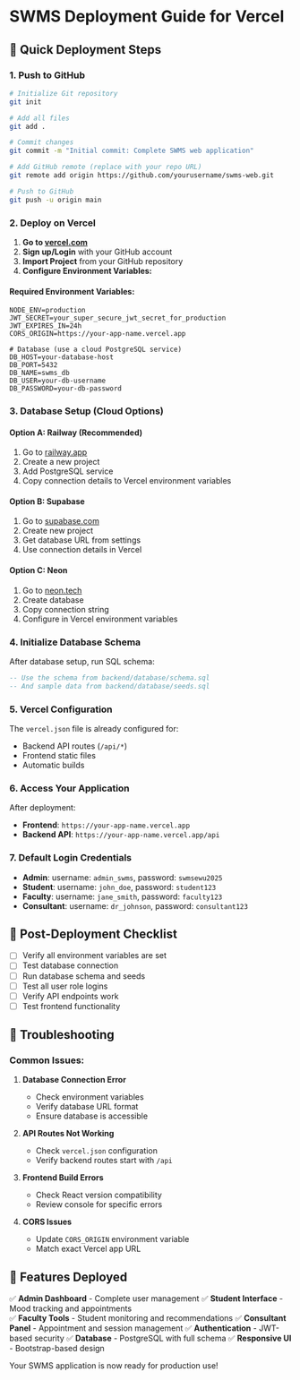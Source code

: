 # SWMS Deployment Guide for Vercel

## 🚀 Quick Deployment Steps

### 1. Push to GitHub

```bash
# Initialize Git repository
git init

# Add all files
git add .

# Commit changes
git commit -m "Initial commit: Complete SWMS web application"

# Add GitHub remote (replace with your repo URL)
git remote add origin https://github.com/yourusername/swms-web.git

# Push to GitHub
git push -u origin main
```

### 2. Deploy on Vercel

1. **Go to [vercel.com](https://vercel.com)**
2. **Sign up/Login** with your GitHub account
3. **Import Project** from your GitHub repository
4. **Configure Environment Variables:**

#### Required Environment Variables:
```
NODE_ENV=production
JWT_SECRET=your_super_secure_jwt_secret_for_production
JWT_EXPIRES_IN=24h
CORS_ORIGIN=https://your-app-name.vercel.app

# Database (use a cloud PostgreSQL service)
DB_HOST=your-database-host
DB_PORT=5432
DB_NAME=swms_db
DB_USER=your-db-username
DB_PASSWORD=your-db-password
```

### 3. Database Setup (Cloud Options)

#### Option A: Railway (Recommended)
1. Go to [railway.app](https://railway.app)
2. Create a new project
3. Add PostgreSQL service
4. Copy connection details to Vercel environment variables

#### Option B: Supabase
1. Go to [supabase.com](https://supabase.com)
2. Create new project
3. Get database URL from settings
4. Use connection details in Vercel

#### Option C: Neon
1. Go to [neon.tech](https://neon.tech)
2. Create database
3. Copy connection string
4. Configure in Vercel environment variables

### 4. Initialize Database Schema

After database setup, run SQL schema:

```sql
-- Use the schema from backend/database/schema.sql
-- And sample data from backend/database/seeds.sql
```

### 5. Vercel Configuration

The `vercel.json` file is already configured for:
- Backend API routes (`/api/*`)
- Frontend static files
- Automatic builds

### 6. Access Your Application

After deployment:
- **Frontend**: `https://your-app-name.vercel.app`
- **Backend API**: `https://your-app-name.vercel.app/api`

### 7. Default Login Credentials

- **Admin**: username: `admin_swms`, password: `swmsewu2025`
- **Student**: username: `john_doe`, password: `student123`
- **Faculty**: username: `jane_smith`, password: `faculty123`
- **Consultant**: username: `dr_johnson`, password: `consultant123`

## 📝 Post-Deployment Checklist

- [ ] Verify all environment variables are set
- [ ] Test database connection
- [ ] Run database schema and seeds
- [ ] Test all user role logins
- [ ] Verify API endpoints work
- [ ] Test frontend functionality

## 🔧 Troubleshooting

### Common Issues:

1. **Database Connection Error**
   - Check environment variables
   - Verify database URL format
   - Ensure database is accessible

2. **API Routes Not Working**
   - Check `vercel.json` configuration
   - Verify backend routes start with `/api`

3. **Frontend Build Errors**
   - Check React version compatibility
   - Review console for specific errors

4. **CORS Issues**
   - Update `CORS_ORIGIN` environment variable
   - Match exact Vercel app URL

## 🌟 Features Deployed

✅ **Admin Dashboard** - Complete user management
✅ **Student Interface** - Mood tracking and appointments  
✅ **Faculty Tools** - Student monitoring and recommendations
✅ **Consultant Panel** - Appointment and session management
✅ **Authentication** - JWT-based security
✅ **Database** - PostgreSQL with full schema
✅ **Responsive UI** - Bootstrap-based design

Your SWMS application is now ready for production use!

